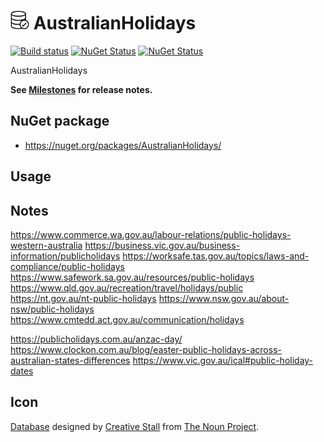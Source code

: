 # <img src="/src/icon.png" height="30px"> AustralianHolidays

[![Build status](https://ci.appveyor.com/api/projects/status/g6njwv0aox62atu0?svg=true)](https://ci.appveyor.com/project/SimonCropp/australian-holidays)
[![NuGet Status](https://img.shields.io/nuget/v/AustralianHolidays.svg?label=AustralianHolidays)](https://www.nuget.org/packages/AustralianHolidays/)
[![NuGet Status](https://img.shields.io/nuget/v/Verify.EntityFrameworkClassic.svg?label=Verify.EntityFrameworkClassic)](https://www.nuget.org/packages/Verify.EntityFrameworkClassic/)

AustralianHolidays

**See [Milestones](../../milestones?state=closed) for release notes.**


## NuGet package

 * https://nuget.org/packages/AustralianHolidays/


## Usage


## Notes


https://www.commerce.wa.gov.au/labour-relations/public-holidays-western-australia
https://business.vic.gov.au/business-information/publicholidays
https://worksafe.tas.gov.au/topics/laws-and-compliance/public-holidays
https://www.safework.sa.gov.au/resources/public-holidays
https://www.qld.gov.au/recreation/travel/holidays/public
https://nt.gov.au/nt-public-holidays
https://www.nsw.gov.au/about-nsw/public-holidays
https://www.cmtedd.act.gov.au/communication/holidays

https://publicholidays.com.au/anzac-day/
https://www.clockon.com.au/blog/easter-public-holidays-across-australian-states-differences
https://www.vic.gov.au/ical#public-holiday-dates

## Icon

[Database](https://thenounproject.com/term/database/310841/) designed by [Creative Stall](https://thenounproject.com/creativestall/) from [The Noun Project](https://thenounproject.com).
